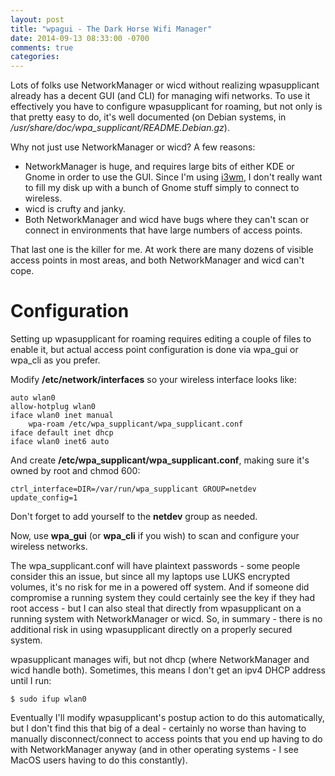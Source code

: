 ```yaml
---
layout: post
title: "wpagui - The Dark Horse Wifi Manager"
date: 2014-09-13 08:33:00 -0700
comments: true
categories:
---
```


Lots of folks use NetworkManager or wicd without realizing wpasupplicant already
has a decent GUI (and CLI) for managing wifi networks. To use it effectively you have
to configure wpasupplicant for roaming, but not only is that pretty easy to do,
it's well documented (on Debian systems, in _/usr/share/doc/wpa_supplicant/README.Debian.gz_).

Why not just use NetworkManager or wicd? A few reasons:

* NetworkManager is huge, and requires large bits of either KDE or Gnome in order to
use the GUI. Since I'm using [i3wm](http://www.i3wm.org), I don't really want to fill my
disk up with a bunch of Gnome stuff simply to connect to wireless.
* wicd is crufty and janky.
* Both NetworkManager and wicd have bugs where they can't scan or connect in environments
that have large numbers of access points.

That last one is the killer for me. At work there are many dozens of visible access points
in most areas, and both NetworkManager and wicd can't cope.

Configuration
=============

Setting up wpasupplicant for roaming requires editing a couple of files to enable it, but
actual access point configuration is done via wpa_gui or wpa_cli as you prefer.

Modify **/etc/network/interfaces** so your wireless interface looks like:

```
auto wlan0
allow-hotplug wlan0
iface wlan0 inet manual
    wpa-roam /etc/wpa_supplicant/wpa_supplicant.conf
iface default inet dhcp
iface wlan0 inet6 auto

```

And create **/etc/wpa_supplicant/wpa_supplicant.conf**, making sure it's owned by root and
chmod 600:

```
ctrl_interface=DIR=/var/run/wpa_supplicant GROUP=netdev
update_config=1
```

Don't forget to add yourself to the **netdev** group as needed.

Now, use **wpa_gui** (or **wpa_cli** if you wish) to scan and configure your wireless networks.

The wpa_supplicant.conf will have plaintext passwords - some people consider this an
issue, but since all my laptops use LUKS encrypted volumes, it's no risk for me in a
powered off system. And if someone did compromise a running system they could certainly
see the key if they had root access - but I can also steal that directly from wpasupplicant
on a running system with NetworkManager or wicd. So, in summary - there is no additional
risk in using wpasupplicant directly on a properly secured system.

wpasupplicant manages wifi, but not dhcp (where NetworkManager and wicd handle both).
Sometimes, this means I don't get an ipv4 DHCP address until I run:

```
$ sudo ifup wlan0
```

Eventually I'll modify wpasupplicant's postup action to do this automatically, but I don't
find this that big of a deal - certainly no worse than having to manually disconnect/connect
to access points that you end up having to do with NetworkManager anyway (and in other
operating systems - I see MacOS users having to do this constantly).
